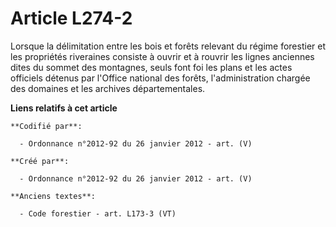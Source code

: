 # Article L274-2

Lorsque la délimitation entre les bois et forêts relevant du régime forestier et les propriétés riveraines consiste à ouvrir
et à rouvrir les lignes anciennes dites du sommet des montagnes, seuls font foi les plans et les actes officiels détenus par
l'Office national des forêts, l'administration chargée des domaines et les archives départementales.

**Liens relatifs à cet article**

	**Codifié par**:

	  - Ordonnance n°2012-92 du 26 janvier 2012 - art. (V)

	**Créé par**:

	  - Ordonnance n°2012-92 du 26 janvier 2012 - art. (V)

	**Anciens textes**:

	  - Code forestier - art. L173-3 (VT)

